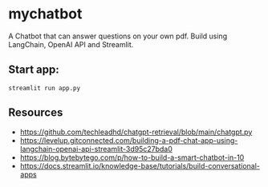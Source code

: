 # mychatbot
A Chatbot that can answer questions on your own pdf. Build using LangChain, OpenAI API and Streamlit.

## Start app:
```streamlit run app.py```

## Resources
* https://github.com/techleadhd/chatgpt-retrieval/blob/main/chatgpt.py
* https://levelup.gitconnected.com/building-a-pdf-chat-app-using-langchain-openai-api-streamlit-3d95c27bda0
* https://blog.bytebytego.com/p/how-to-build-a-smart-chatbot-in-10
* https://docs.streamlit.io/knowledge-base/tutorials/build-conversational-apps
